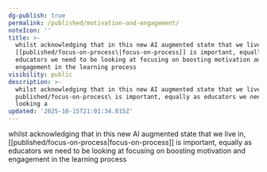 ```yaml
---
dg-publish: true
permalink: /published/motivation-and-engagement/
noteIcon: ''
title: >-
  whilst acknowledging that in this new AI augmented state that we live in,
  [[published/focus-on-process\|focus-on-process]] is important, equally as
  educators we need to be looking at focusing on boosting motivation and
  engagement in the learning process
visibility: public
description: >-
  whilst acknowledging that in this new AI augmented state that we live in,
  published/focus-on-process\ is important, equally as educators we need to be
  looking a
updated: '2025-10-15T21:01:34.015Z'
---
```


whilst acknowledging that in this new AI augmented state that we live in, [[published/focus-on-process\|focus-on-process]] is important, equally as educators we need to be looking at focusing on boosting motivation and engagement in the learning process
